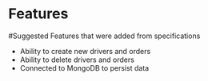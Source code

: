 # Features

#Suggested Features that were added from specifications
- Ability to create new drivers and orders
- Ability to delete drivers and orders
- Connected to MongoDB to persist data

